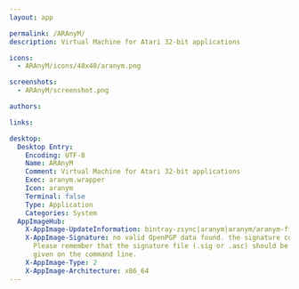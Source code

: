 ```yaml
---
layout: app

permalink: /ARAnyM/
description: Virtual Machine for Atari 32-bit applications

icons:
  - ARAnyM/icons/48x48/aranym.png

screenshots:
  - ARAnyM/screenshot.png

authors:

links:

desktop:
  Desktop Entry:
    Encoding: UTF-8
    Name: ARAnyM
    Comment: Virtual Machine for Atari 32-bit applications
    Exec: aranym.wrapper
    Icon: aranym
    Terminal: false
    Type: Application
    Categories: System
  AppImageHub:
    X-AppImage-UpdateInformation: bintray-zsync|aranym|aranym/aranym-files|ARAnyM|ARAnyM-_latestVersion-x86_64.AppImage.zsync
    X-AppImage-Signature: no valid OpenPGP data found. the signature could not be verified.
      Please remember that the signature file (.sig or .asc) should be the first file
      given on the command line.
    X-AppImage-Type: 2
    X-AppImage-Architecture: x86_64
---
```

